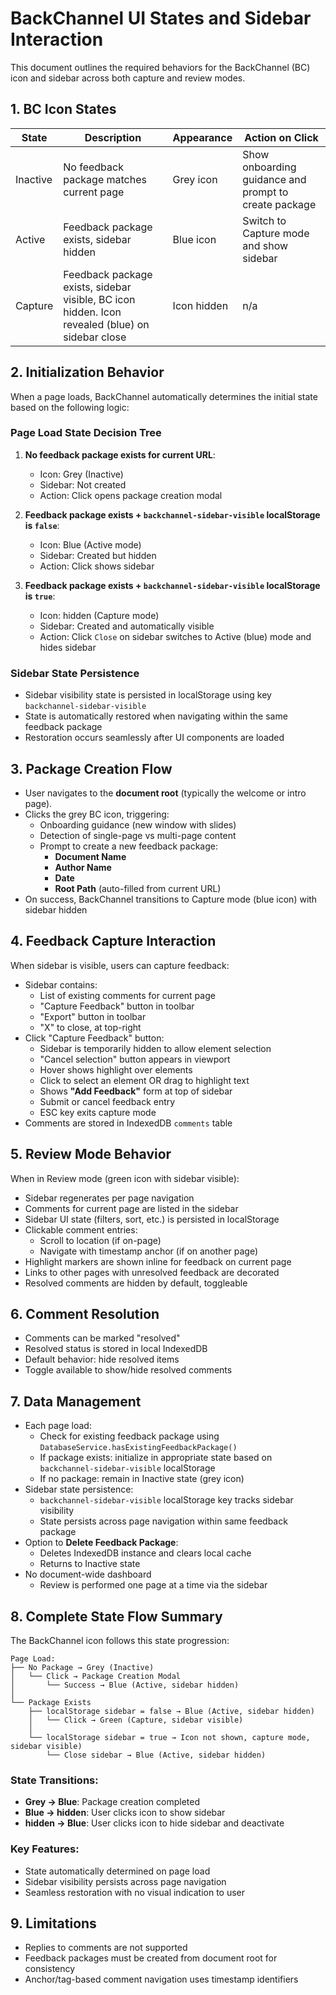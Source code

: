 # BackChannel UI States and Sidebar Interaction

This document outlines the required behaviors for the BackChannel (BC) icon and sidebar across both capture and review modes.

## 1. BC Icon States

| State | Description | Appearance | Action on Click |
|-------|-------------|------------|-----------------|
| Inactive | No feedback package matches current page | Grey icon | Show onboarding guidance and prompt to create package |
| Active | Feedback package exists, sidebar hidden | Blue icon | Switch to Capture mode and show sidebar |
| Capture | Feedback package exists, sidebar visible, BC icon hidden. Icon revealed (blue) on sidebar close | Icon hidden | n/a |

## 2. Initialization Behavior

When a page loads, BackChannel automatically determines the initial state based on the following logic:

### Page Load State Decision Tree
1. **No feedback package exists for current URL**:
   - Icon: Grey (Inactive)
   - Sidebar: Not created
   - Action: Click opens package creation modal

2. **Feedback package exists + `backchannel-sidebar-visible` localStorage is `false`**:
   - Icon: Blue (Active mode)
   - Sidebar: Created but hidden
   - Action: Click shows sidebar

3. **Feedback package exists + `backchannel-sidebar-visible` localStorage is `true`**:
   - Icon: hidden (Capture mode)
   - Sidebar: Created and automatically visible
   - Action: Click `Close` on sidebar switches to Active (blue) mode and hides sidebar

### Sidebar State Persistence
- Sidebar visibility state is persisted in localStorage using key `backchannel-sidebar-visible`
- State is automatically restored when navigating within the same feedback package
- Restoration occurs seamlessly after UI components are loaded

## 3. Package Creation Flow

- User navigates to the **document root** (typically the welcome or intro page).
- Clicks the grey BC icon, triggering:
  - Onboarding guidance (new window with slides)
  - Detection of single-page vs multi-page content
  - Prompt to create a new feedback package:
    - **Document Name**
    - **Author Name**
    - **Date**
    - **Root Path** (auto-filled from current URL)
- On success, BackChannel transitions to Capture mode (blue icon) with sidebar hidden

## 4. Feedback Capture Interaction

When sidebar is visible, users can capture feedback:

- Sidebar contains:
  - List of existing comments for current page
  - "Capture Feedback" button in toolbar
  - "Export" button in toolbar
  - "X" to close, at top-right
- Click "Capture Feedback" button:
  - Sidebar is temporarily hidden to allow element selection
  - "Cancel selection" button appears in viewport
  - Hover shows highlight over elements
  - Click to select an element OR drag to highlight text
  - Shows **"Add Feedback"** form at top of sidebar
  - Submit or cancel feedback entry
  - ESC key exits capture mode
- Comments are stored in IndexedDB `comments` table

## 5. Review Mode Behavior

When in Review mode (green icon with sidebar visible):

- Sidebar regenerates per page navigation
- Comments for current page are listed in the sidebar
- Sidebar UI state (filters, sort, etc.) is persisted in localStorage
- Clickable comment entries:
  - Scroll to location (if on-page)
  - Navigate with timestamp anchor (if on another page)
- Highlight markers are shown inline for feedback on current page
- Links to other pages with unresolved feedback are decorated
- Resolved comments are hidden by default, toggleable

## 6. Comment Resolution

- Comments can be marked "resolved"
- Resolved status is stored in local IndexedDB
- Default behavior: hide resolved items
- Toggle available to show/hide resolved comments

## 7. Data Management

- Each page load:
  - Check for existing feedback package using `DatabaseService.hasExistingFeedbackPackage()`
  - If package exists: initialize in appropriate state based on `backchannel-sidebar-visible` localStorage
  - If no package: remain in Inactive state (grey icon)
- Sidebar state persistence:
  - `backchannel-sidebar-visible` localStorage key tracks sidebar visibility
  - State persists across page navigation within same feedback package
- Option to **Delete Feedback Package**:
  - Deletes IndexedDB instance and clears local cache
  - Returns to Inactive state
- No document-wide dashboard
  - Review is performed one page at a time via the sidebar

## 8. Complete State Flow Summary

The BackChannel icon follows this state progression:

```
Page Load:
├── No Package → Grey (Inactive)
│   └── Click → Package Creation Modal
│       └── Success → Blue (Active, sidebar hidden)
│
└── Package Exists
    ├── localStorage sidebar = false → Blue (Active, sidebar hidden)
    │   └── Click → Green (Capture, sidebar visible)
    │
    └── localStorage sidebar = true → Icon not shown, capture mode, sidebar visible)
        └── Close sidebar → Blue (Active, sidebar hidden)
```

### State Transitions:
- **Grey → Blue**: Package creation completed
- **Blue → hidden**: User clicks icon to show sidebar
- **hidden → Blue**: User clicks icon to hide sidebar and deactivate

### Key Features:
- State automatically determined on page load
- Sidebar visibility persists across page navigation
- Seamless restoration with no visual indication to user

## 9. Limitations

- Replies to comments are not supported
- Feedback packages must be created from document root for consistency
- Anchor/tag-based comment navigation uses timestamp identifiers